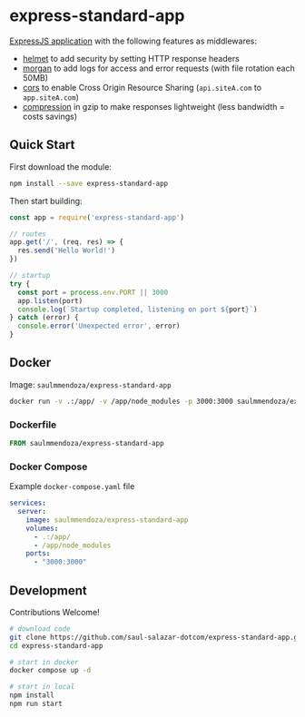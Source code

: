 # express-standard-app

[ExpressJS application](https://expressjs.com) with the following features as middlewares:
- [helmet](https://www.npmjs.com/package/helmet) to add security by setting HTTP response headers
- [morgan](https://www.npmjs.com/package/morgan) to add logs for access and error requests (with file rotation each 50MB)
- [cors](https://www.npmjs.com/package/cors) to enable Cross Origin Resource Sharing (`api.siteA.com` to `app.siteA.com`)
- [compression](https://www.npmjs.com/package/compression) in gzip to make responses lightweight (less bandwidth = costs savings)

## Quick Start

First download the module:
```bash
npm install --save express-standard-app
```

Then start building:
```js
const app = require('express-standard-app')

// routes
app.get('/', (req, res) => {
  res.send('Hello World!')
})

// startup
try {
  const port = process.env.PORT || 3000
  app.listen(port)
  console.log(`Startup completed, listening on port ${port}`)
} catch (error) {
  console.error('Unexpected error', error)
}
```

## Docker

Image: `saulmmendoza/express-standard-app`

```sh
docker run -v .:/app/ -v /app/node_modules -p 3000:3000 saulmmendoza/express-standard-app
```

### Dockerfile

```Dockerfile
FROM saulmmendoza/express-standard-app
```

### Docker Compose

Example `docker-compose.yaml` file

```yaml
services:
  server:
    image: saulmmendoza/express-standard-app
    volumes:
      - .:/app/
      - /app/node_modules
    ports:
      - "3000:3000"
```

## Development

Contributions Welcome!

```sh
# download code
git clone https://github.com/saul-salazar-dotcom/express-standard-app.git
cd express-standard-app

# start in docker
docker compose up -d

# start in local
npm install
npm run start
```
